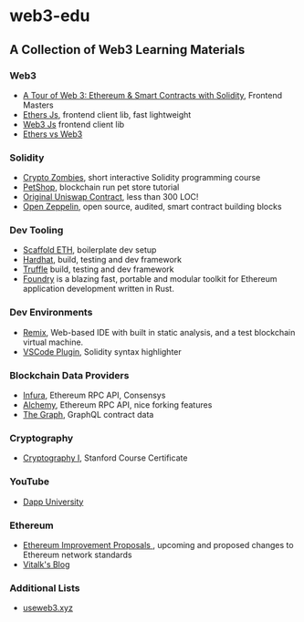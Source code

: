 # web3-edu
## A Collection of Web3 Learning Materials

### Web3
- [A Tour of Web 3: Ethereum & Smart Contracts with Solidity](https://frontendmasters.com/courses/web3-smart-contracts/), Frontend Masters
- [Ethers Js](https://docs.ethers.io/), frontend client lib, fast lightweight
- [Web3 Js](https://web3js.readthedocs.io/) frontend client lib
- [Ethers vs Web3](https://blog.infura.io/ethereum-javascript-libraries-web3js-ethersjs-nov2021/)

### Solidity

- [Crypto Zombies](https://cryptozombies.io/), short interactive Solidity programming course
- [PetShop](https://trufflesuite.com/tutorial/index.html), blockchain run pet store tutorial
- [Original Uniswap Contract](https://github.com/Uniswap/old-solidity-contracts/blob/master/contracts/Exchange/UniswapExchange.sol), less than 300 LOC!
- [Open Zeppelin](https://openzeppelin.com/), open source, audited, smart contract building blocks

### Dev Tooling

- [Scaffold ETH](https://github.com/scaffold-eth/scaffold-eth), boilerplate dev setup
- [Hardhat](https://hardhat.org/), build, testing and dev framework
- [Truffle](https://trufflesuite.com/) build, testing and dev framework
- [Foundry](https://github.com/foundry-rs/foundry) is a blazing fast, portable and modular toolkit for Ethereum application development written in Rust.

### Dev Environments

- [Remix](https://remix.ethereum.org/), Web-based IDE with built in static analysis, and a test blockchain virtual machine.
- [VSCode Plugin](https://marketplace.visualstudio.com/items?itemName=JuanBlanco.solidity), Solidity syntax highlighter


### Blockchain Data Providers
- [Infura](https://infura.io/), Ethereum RPC API, Consensys
- [Alchemy](https://www.alchemy.com/), Ethereum RPC API, nice forking features
- [The Graph](https://thegraph.com/), GraphQL contract data

### Cryptography
- [Cryptography I](https://www.coursera.org/learn/crypto), Stanford Course Certificate

### YouTube
- [Dapp University](https://www.youtube.com/c/DappUniversity)

### Ethereum
- [Ethereum Improvement Proposals
](https://eips.ethereum.org/), upcoming and proposed changes to Ethereum network standards
- [Vitalk's Blog](https://vitalik.ca/)

### Additional Lists
- [useweb3.xyz](https://www.useweb3.xyz/)
